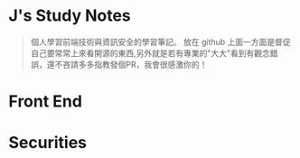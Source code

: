 # J's Study Notes
> 個人學習前端技術與資訊安全的學習筆記。
> 放在 github 上面一方面是督促自己要常常上來看開源的東西,另外就是若有專業的"大大"看到有觀念錯誤，還不吝請多多指教發個PR，我會很感激你的！

# Front End


# Securities
